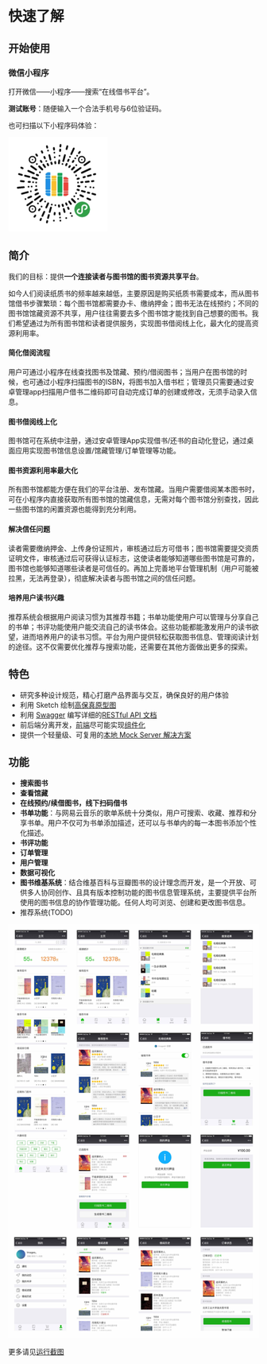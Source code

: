 # 快速了解

## 开始使用
### 微信小程序
打开微信——小程序——搜索“在线借书平台”。

**测试账号**：随便输入一个合法手机号与6位验证码。

也可扫描以下小程序码体验：

<img src='../media/weapp_code.png' width="200px">


## 简介

我们的目标：提供**一个连接读者与图书馆的图书资源共享平台**。

如今人们阅读纸质书的频率越来越低，主要原因是购买纸质书需要成本，而从图书馆借书步骤繁琐：每个图书馆都需要办卡、缴纳押金；图书无法在线预约；不同的图书馆馆藏资源不共享，用户往往需要去多个图书馆才能找到自己想要的图书。我们希望通过为所有图书馆和读者提供服务，实现图书借阅线上化，最大化的提高资源利用率。

#### 简化借阅流程
用户可通过小程序在线查找图书及馆藏、预约/借阅图书；当用户在图书馆的时候，也可通过小程序扫描图书的ISBN，将图书加入借书栏；管理员只需要通过安卓管理app扫描用户借书二维码即可自动完成订单的创建或修改，无须手动录入信息。
#### 图书借阅线上化
图书馆可在系统中注册，通过安卓管理App实现借书/还书的自动化登记，通过桌面应用实现图书馆信息设置/馆藏管理/订单管理等功能。
#### 图书资源利用率最大化
所有图书馆都能方便在我们的平台注册、发布馆藏。当用户需要借阅某本图书时，可在小程序内直接获取所有图书馆的馆藏信息，无需对每个图书馆分别查找，因此一些图书馆的闲置资源也能得到充分利用。
#### 解决信任问题
读者需要缴纳押金、上传身份证照片，审核通过后方可借书；图书馆需要提交资质证明文件，审核通过后可获得认证标志，这使读者能够知道哪些图书馆是可靠的，图书馆也能够知道哪些读者是可信任的。再加上完善地平台管理机制（用户可能被拉黑，无法再登录），彻底解决读者与图书馆之间的信任问题。
#### 培养用户读书兴趣
推荐系统会根据用户阅读习惯为其推荐书籍；书单功能使用户可以管理与分享自己的书单；书评功能使用户能交流自己的读书体会。这些功能都能激发用户的读书欲望，进而培养用户的读书习惯。平台为用户提供轻松获取图书信息、管理阅读计划的途径。这不仅需要优化推荐与搜索功能，还需要在其他方面做出更多的探索。


## 特色
* 研究多种设计规范，精心打磨产品界面与交互，确保良好的用户体验
* 利用 Sketch 绘制[高保真原型图](./front.md#ui)
* 利用 [Swagger](https://app.swaggerhub.com/apis/imageslr/weapp/1.0.1#/) 编写详细的[RESTful API 文档](./api.md)
* 前后端分离开发，[前端](./front.md)尽可能实现[组件化](./front.md#组件化)
* 提供一个轻量级、可复用的[本地 Mock Server 解决方案](https://github.com/imageslr/weapp-library#mock-server)


## 功能

* **搜索图书**
* **查看馆藏**
* **在线预约/续借图书，线下扫码借书**
* **书单功能**：与网易云音乐的歌单系统十分类似，用户可搜索、收藏、推荐和分享书单。用户不仅可为书单添加描述，还可以与书单内的每一本图书添加个性化描述。
* **书评功能**
* **订单管理**
* **用户管理**
* **数据可视化**
* **图书维基系统**：结合维基百科与豆瓣图书的设计理念而开发，是一个开放、可供多人协同创作、且具有版本控制功能的图书信息管理系统，主要提供平台所使用的图书信息的协作管理功能。任何人均可浏览、创建和更改图书信息。
*  推荐系统(TODO)

![小程序](../media/weapp_ui_2.png)

更多请见[运行截图](./feature.html#运行截图)


